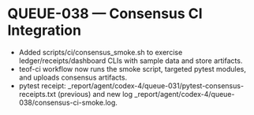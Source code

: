 # QUEUE-038 — Consensus CI Integration
- Added scripts/ci/consensus_smoke.sh to exercise ledger/receipts/dashboard CLIs with sample data and store artifacts.
- teof-ci workflow now runs the smoke script, targeted pytest modules, and uploads consensus artifacts.
- pytest receipt: _report/agent/codex-4/queue-031/pytest-consensus-receipts.txt (previous) and new log _report/agent/codex-4/queue-038/consensus-ci-smoke.log.
